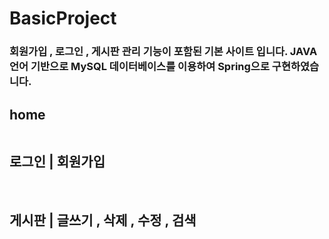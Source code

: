 # BasicProject


<h3>
회원가입 , 로그인 , 게시판 관리 기능이 포함된 기본 사이트 입니다. 
JAVA 언어 기반으로 MySQL 데이터베이스를 이용하여 Spring으로 구현하였습니다. 
</h3>

<h2>home</h2>
<img src="img/java1.png" alt="">


<h2>로그인 | 회원가입 </h2>
<img src="img/java2.png" alt="">
<img src="img/java3.png" alt="">

<h2>게시판 | 글쓰기 , 삭제 , 수정 , 검색 </h2>
<img src="img/java4.png" alt="">
<img src="img/java5.png" alt="">
<img src="img/java6.png" alt="">
<img src="img/java7.png" alt="">
<img src="img/java8.png" alt="">

